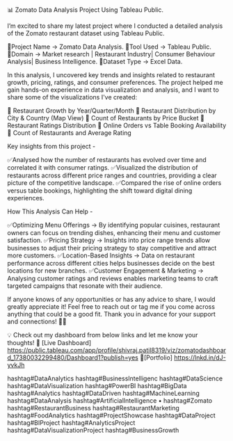 📊 Zomato Data Analysis Project Using Tableau Public.

I’m excited to share my latest project where I conducted a detailed analysis of the Zomato restaurant dataset using Tableau Public. 

🔹Project Name → Zomato Data Analysis.
🔹Tool Used → Tableau Public.
🔹Domain → Market research | Restaurant Industry| Consumer Behaviour Analysis| Business Intelligence.
🔹Dataset Type → Excel Data.

In this analysis, I uncovered key trends and insights related to restaurant growth, pricing, ratings, and consumer preferences. The project helped me gain hands-on experience in data visualization and analysis, and I want to share some of the visualizations I've created:

 🔸 Restaurant Growth by Year/Quarter/Month
 🔸 Restaurant Distribution by City & Country (Map View)
 🔸 Count of Restaurants by Price Bucket
 🔸 Restaurant Ratings Distribution
 🔸 Online Orders vs Table Booking Availability
 🔸 Count of Restaurants and Average Rating

Key insights from this project -

✅Analysed how the number of restaurants has evolved over time and correlated it with consumer ratings.
✅Visualized the distribution of restaurants across different price ranges and countries, providing a clear picture of the competitive landscape.
✅Compared the rise of online orders versus table bookings, highlighting the shift toward digital dining experiences. 

How This Analysis Can Help -

✅Optimizing Menu Offerings → By identifying popular cuisines, restaurant owners can focus on trending dishes, enhancing their menu and customer satisfaction.
✅Pricing Strategy → Insights into price range trends allow businesses to adjust their pricing strategy to stay competitive and attract more customers.
✅Location-Based Insights → Data on restaurant performance across different cities helps businesses decide on the best locations for new branches.
✅Customer Engagement & Marketing → Analysing customer ratings and reviews enables marketing teams to craft targeted campaigns that resonate with their audience.

If anyone knows of any opportunities or has any advice to share, I would greatly appreciate it! Feel free to reach out or tag me if you come across anything that could be a good fit.
Thank you in advance for your support and connections! 🙏✨

💡 Check out my dashboard from below links and let me know your thoughts!
🔗 [Live Dashboard] https://public.tableau.com/app/profile/shivraj.patil8319/viz/zomatodashboard_17380032299480/Dashboard1?publish=yes
 🔗[Portfolio] https://lnkd.in/dJ-yvkJh


hashtag#DataAnalytics hashtag#BusinessIntelligenc hashtag#DataScience hashtag#DataVisualization hashtag#PowerBI hashtag#BigData hashtag#Analytics hashtag#DataDriven hashtag#MachineLearning hashtag#DataAnalysis hashtag#ArtificialIntelligence • hashtag#Zomato hashtag#RestaurantBusiness hashtag#RestaurantMarketing hashtag#FoodAnalytics hashtag#ProjectShowcase hashtag#DataProject hashtag#BIProject hashtag#AnalyticsProject hashtag#DataVisualizationProject hashtag#BusinessGrowth
